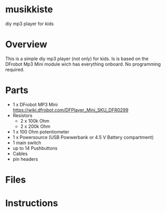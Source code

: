 # musikkiste
diy mp3 player for kids
# Overview
This is a simple diy mp3 player (not only) for kids. Is is based on the DFrobot Mp3 Mini module wich has everything onboard. No programming required. 


# Parts
* 1 x DFrobot MP3 Mini https://wiki.dfrobot.com/DFPlayer_Mini_SKU_DFR0299
* Resistors
  * 2 x 100k Ohm
  * 2 x 200k Ohm
* 1 x 100 Ohm potentiometer
* 1 x Powersource (USB Powwerbank or 4.5 V Battery compartment)
* 1 main switch
* up to 14 Pushbuttons
* Cables
* pin headers


# Files

# Instructions
